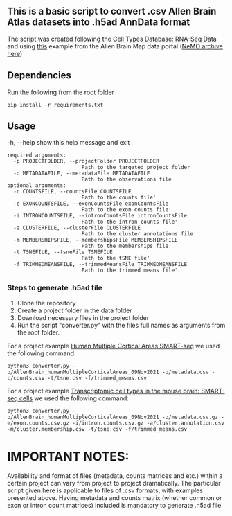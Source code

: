 ## This is a basic script to convert .csv Allen Brain Atlas datasets into .h5ad AnnData format

The script was created following the [Cell Types Database: RNA-Seq Data](https://portal.brain-map.org/atlases-and-data/rnaseq) and using [this](https://knowledge.brain-map.org/data/CCDLINBDBP7KYYBOXOJ/summary) example from the Allen Brain Map data portal ([NeMO archive here](http://data.nemoarchive.org/biccn/grant/u19_zeng/zeng/transcriptome/scell/SSv4/mouse/processed/analysis/SMARTer_cells_MOp/))

## Dependencies
Run the following from the root folder
```
pip install -r requirements.txt
```
## Usage
  -h, --help            show this help message and exit
```
required arguments:
  -p PROJECTFOLDER, --projectFolder PROJECTFOLDER
                        Path to the targeted project folder
  -o METADATAFILE, --metadataFile METADATAFILE
                        Path to the observations file
optional arguments:                   
  -c COUNTSFILE, --countsFile COUNTSFILE
                        Path to the counts file'
  -e EXONCOUNTSFILE, --exonCountsFile exonCountsFile
                        Path to the exon counts file'
  -i INTRONCOUNTSFILE, --intronCountsFile intronCountsFile
                        Path to the intron counts file'                        
  -a CLUSTERFILE, --clusterFile CLUSTERFILE
                        Path to the cluster annotations file
  -m MEMBERSHIPSFILE, --membershipsFile MEMBERSHIPSFILE
                        Path to the memberships file
  -t TSNEFILE, --tsneFile TSNEFILE
                        Path to the tSNE file'
  -f TRIMMEDMEANSFILE, --trimmedMeansFile TRIMMEDMEANSFILE
                        Path to the trimmed means file'                        
```

### Steps to generate .h5ad file
1. Clone the repository
2. Create a project folder in the data folder
3. Download necessary files in the project folder
4. Run the script "converter.py" with the files full names as arguments from the root folder. 

For a project example [Human Multiple Cortical Areas SMART-seq](https://portal.brain-map.org/atlases-and-data/rnaseq/human-multiple-cortical-areas-smart-seq) we used the following command:
```
python3 converter.py -p/AllenBrain_humanMultipleCorticalAreas_09Nov2021 -o/metadata.csv -c/counts.csv -t/tsne.csv -f/trimmed_means.csv
```

For a project example [Transcriptomic cell types in the mouse brain: SMART-seq cells](http://data.nemoarchive.org/biccn/grant/u19_zeng/zeng/transcriptome/scell/SSv4/mouse/processed/analysis/SMARTer_cells_MOp/) we used the following command:
```
python3 converter.py -p/AllenBrain_humanMultipleCorticalAreas_09Nov2021 -o/metadata.csv.gz -e/exon.counts.csv.gz -i/intron.counts.csv.gz -a/cluster.annotation.csv -m/cluster.membership.csv -t/tsne.csv -f/trimmed_means.csv
```

# IMPORTANT NOTES:
Availability and format of files (metadata, counts matrices and etc.) within a certain project can vary from project to project dramatically. The particular script given here is applicable to files of .csv formats, with examples presented above. Having metadata and counts matrix (whether common or exon or intron count matrices) included is mandatory to generate .h5ad file
